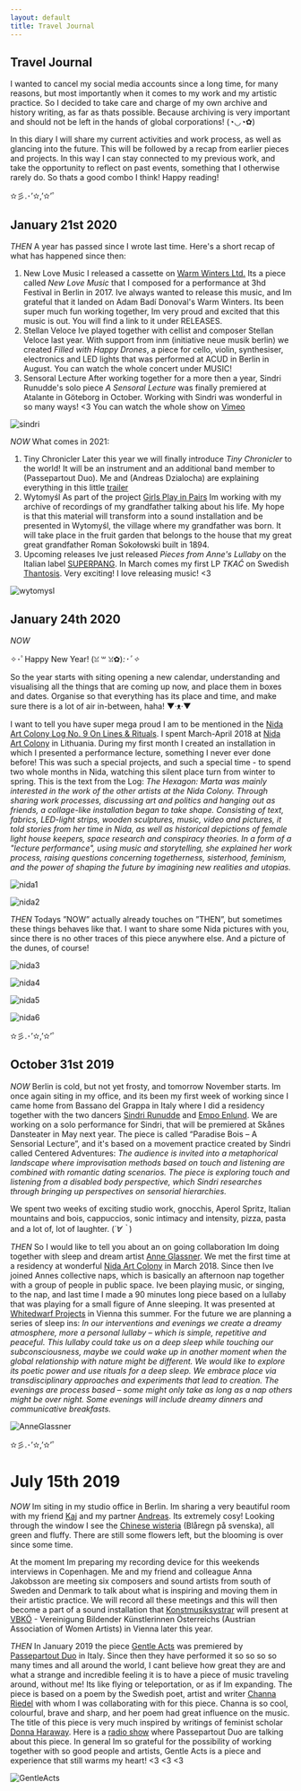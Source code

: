 ```yaml
---
layout: default
title: Travel Journal
---
```


## Travel Journal

I wanted to cancel my social media accounts since a long time, for many reasons, but most importantly when it comes to my work and my artistic practice. So I decided to take care and charge of my own archive and history writing, as far as thats possible. Because archiving is very important and should not be left in the hands of global corporations! (◔◡◔✿)

In this diary I will share my current activities and work process, as well as glancing into the future. This will be followed by a recap from earlier pieces and projects. In this way I can stay connected to my previous work, and take the opportunity to reflect on past events, something that I otherwise rarely do. So thats a good combo I think! Happy reading!

 ✫彡.･’✫,’✫’ﾟ

## January 21st 2020

*THEN*
A year has passed since I wrote last time. Here's a short recap of what has happened since then:

1. New Love Music
I released a cassette on [Warm Winters Ltd.](https://warmwinters.ltd/) Its a piece called *New Love Music* that I composed for a performance at 3hd Festival in Berlin in 2017. Ive always wanted to release this music, and Im grateful that it landed on Adam Badí Donoval's Warm Winters. Its been super much fun working together, Im very proud and excited that this music is out. You will find a link to it under RELEASES.
2. Stellan Veloce
Ive played together with cellist and composer Stellan Veloce last year. With support from inm (initiative neue musik berlin) we created *Filled with Happy Drones*, a piece for cello, violin, synthesiser, electronics and LED lights that was performed at ACUD in Berlin in August. You can watch the whole concert under MUSIC!
3. Sensoral Lecture
After working together for a more then a year, Sindri Runudde's solo piece *A Sensoral Lecture* was finally premiered at Atalante in Göteborg in October. Working with Sindri was wonderful in so many ways! <3 You can watch the whole show on [Vimeo](https://vimeo.com/467869910)

![sindri](/assets/images/sindri.jpg)

*NOW*
What comes in 2021:
1. Tiny Chronicler
Later this year we will finally introduce *Tiny Chronicler* to the world! It will be an instrument and an additional band member to (Passepartout Duo). Me and (Andreas Dzialocha) are explaining everything in this little [trailer](https://fb.watch/36K22XMhM2/)
2. Wytomyśl
As part of the project [Girls Play in Pairs](https://girlsplayinpairs.com/) Im working with my archive of recordings of my grandfather talking about his life. My hope is that this material will transform into a sound installation and be presented in Wytomyśl, the village where my grandfather was born. It will take place in the fruit garden that belongs to the house that my great great grandfather Roman Sokołowski built in 1894. 
3. Upcoming releases
Ive just released *Pieces from Anne's Lullaby* on the Italian label [SUPERPANG](https://superpang.bandcamp.com/). In March comes my first LP *TKAĆ* on Swedish [Thantosis](https://thanatosis.org/). Very exciting! I love releasing music! <3

![wytomysl](/assets/images/wytomysl.jpg)

## January 24th 2020

*NOW*

✧･ﾟHappy New Year! (ꈍ ꒳ ꈍ✿)*:･ﾟ✧*

So the year starts with siting opening a new calendar, understanding and visualising all the things that are coming up now, and place them in boxes and dates. Organise so that everything has its place and time, and make sure there is a lot of air in-between, haha! ▼·ᴥ·▼

I want to tell you have super mega proud I am to be mentioned in the [Nida Art Colony Log No. 9 On Lines & Rituals](http://nidacolony.lt/en/colony-log). I spent March-April 2018 at [Nida Art Colony](http://nidacolony.lt/) in Lithuania. During my first month I created an installation in which I presented a performance lecture, something I never ever done before! This was such a special projects, and such a special time - to spend two whole months in Nida, watching this silent place turn from winter to spring. This is the text from the Log: *The Hexagon: Marta was mainly interested in the work of the other artists at the Nida Colony. Through sharing work processes, discussing art and politics and hanging out as friends, a collage-like installation began to take shape. Consisting of text, fabrics, LED-light strips, wooden sculptures, music, video and pictures, it told stories from her time in Nida, as well as historical depictions of female light house keepers, space research and conspiracy theories. In a form of a "lecture performance", using music and storytelling, she explained her work process, raising questions concerning togetherness, sisterhood, feminism, and the power of shaping the future by imagining new realities and utopias.*

![nida1](/assets/images/nida1.JPG)

![nida2](/assets/images/nida2.JPG)

*THEN*
Todays ”NOW” actually already touches on ”THEN”, but sometimes these things behaves like that. I want to share some Nida pictures with you, since there is no other traces of this piece anywhere else. And a picture of the dunes, of course! 

![nida3](/assets/images/nida3.jpg)

![nida4](/assets/images/nida4.JPG)

![nida5](/assets/images/nida5.jpg)

![nida6](/assets/images/nida6.JPG)

 ✫彡.･’✫,’✫’ﾟ

## October 31st 2019

*NOW*
Berlin is cold, but not yet frosty, and tomorrow November starts. Im once again siting in my office, and its been my first week of working since I came home from Bassano del Grappa in Italy where I did a residency together with the two dancers [Sindri Runudde](https://vimeo.com/user17315986) and [Empo Enlund](https://www.empoenlund.com/). We are working on a solo performance for Sindri, that will be premiered at Skånes Dansteater in May next year. The piece is called “Paradise Bois – A Sensorial Lecture”, and it's based on a movement practice created by Sindri called Centered Adventures: *The audience is invited into a metaphorical landscape where improvisation methods based on touch and listening are combined with romantic dating scenarios. The piece is exploring touch and listening from a disabled body perspective, which Sindri researches through bringing up perspectives on sensorial hierarchies.*

We spent two weeks of exciting studio work, gnocchis, Aperol Spritz, Italian mountains and bois, cappuccios, sonic intimacy and intensity, pizza, pasta and a lot of, lot of laughter. (*´∀｀*) 

*THEN*
So I would like to tell you about an on going collaboration Im doing together with sleep and dream artist [Anne Glassner](https://www.anneglassner.at/). We met the first time at a residency at wonderful [Nida Art Colony](http://nidacolony.lt/) in March 2018. Since then Ive joined Annes collective naps, which is basically an afternoon nap together with a group of people in public space. Ive been playing music, or singing, to the nap, and last time I made a 90 minutes long piece based on a lullaby that was playing for a small figure of Anne sleeping. It was presented at [Whitedwarf Projects](https://www.facebook.com/whitedwarfprojects/) in Vienna this summer. For the future we are planning a series of sleep ins: *In our interventions and evenings we create a dreamy atmosphere, more a personal lullaby – which is simple, repetitive and peaceful. This lullaby could take us on a deep sleep while touching our subconsciousness, maybe we could wake up in another moment when the global relationship with nature might be different. We would like to explore its poetic power and use rituals for a deep sleep. We embrace place via transdisciplinary approaches and experiments that lead to creation. The evenings are process based – some might only take as long as a nap others might be over night. Some evenings will include dreamy dinners and communicative breakfasts.*

![AnneGlassner](/assets/images/anneglassner.jpg)

 ✫彡.･’✫,’✫’ﾟ
 
# July 15th 2019

*NOW*
Im siting in my studio office in Berlin. Im sharing a very beautiful room with my friend [Kaj](https://www.kajduncandavid.com/) and my partner [Andreas](https://andreasdzialocha.com/). Its extremely cosy! Looking through the window I see the [Chinese wisteria](https://en.wikipedia.org/wiki/Wisteria_sinensis) (Blåregn på svenska), all green and fluffy. There are still some flowers left, but the blooming is over since some time. 

At the moment Im preparing my recording device for this weekends interviews in Copenhagen. Me and my friend and colleague Anna Jakobsson are meeting six composers and sound artists from south of Sweden and Denmark to talk about what is inspiring and moving them in their artistic practice. We will record all these meetings and this will then become a part of a sound installation that [Konstmusiksystrar](http://konstmusiksystrar.se/) will present at [VBKÖ](https://www.vbkoe.org/) - Vereinigung Bildender Künstlerinnen Österreichs (Austrian Association of Women Artists) in Vienna later this year.

*THEN*
In January 2019 the piece [Gentle Acts](https://www.youtube.com/watch?v=5dFlrUdx9xA) was premiered by [Passepartout Duo](https://passepartoutduo.com/) in Italy. Since then they have performed it so so so so many times and all around the world, I cant believe how great they are and what a strange and incredible feeling it is to have a piece of music traveling around, without me! Its like flying or teleportation, or as if Im expanding. The piece is based on a poem by the Swedish poet, artist and writer [Channa Riedel](https://www.gp.se/kultur/kultur/jag-ber-med-mina-f%C3%B6tter-1.14832172) with whom I was collaborating with for this piece. Channa is so cool, colourful, brave and sharp, and her poem had great influence on the music. The title of this piece is very much inspired by writings of feminist scholar [Donna Haraway](https://www.e-flux.com/journal/75/67125/tentacular-thinking-anthropocene-capitalocene-chthulucene/). 
Here is a [radio show](http://1trackpodcast.com/1-track-contemporary-classical-podcast-passepartout-duo-s7e10/) where Passepartout Duo are talking about this piece. 
In general Im so grateful for the possibility of working together with so good people and artists, Gentle Acts is a piece and experience that still warms my heart! <3 <3 <3 

![GentleActs](/assets/images/gentleacts.jpg)
